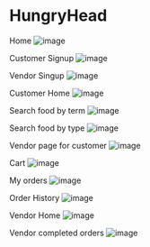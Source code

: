 # HungryHead

Home
![image](https://github.com/PGS-Project-Group/HungryHead/assets/56722344/2006959a-2856-4eef-ad91-1935bcaca20b)

Customer Signup
![image](https://github.com/PGS-Project-Group/HungryHead/assets/56722344/546d6875-7340-4fde-8f54-404abe4cb5e2)

Vendor Singup
![image](https://github.com/PGS-Project-Group/HungryHead/assets/56722344/702134f0-af5e-47ad-85f6-cc1ce7943c3d)

Customer Home
![image](https://github.com/PGS-Project-Group/HungryHead/assets/56722344/26e49527-c9d0-4f57-959b-693718703deb)

Search food by term
![image](https://github.com/PGS-Project-Group/HungryHead/assets/56722344/7c325b96-6d1e-4c2d-86a7-2772a417b1d8)

Search food by type
![image](https://github.com/PGS-Project-Group/HungryHead/assets/56722344/a95dd048-704f-414b-8dee-a2674c61c345)

Vendor page for customer
![image](https://github.com/PGS-Project-Group/HungryHead/assets/56722344/710adadc-63a9-4f32-8031-aae2166cad46)

Cart
![image](https://github.com/PGS-Project-Group/HungryHead/assets/56722344/aff38ad1-0769-4a89-b9a0-c70113181402)

My orders
![image](https://github.com/PGS-Project-Group/HungryHead/assets/56722344/840b1168-de8e-4d6c-b635-fb03bb3642c9)

Order History
![image](https://github.com/PGS-Project-Group/HungryHead/assets/56722344/504655ea-26af-46a3-b421-56cb00130997)

Vendor Home
![image](https://github.com/PGS-Project-Group/HungryHead/assets/56722344/33ba04a0-063e-469c-a41c-40e78ffcd6d0)

Vendor completed orders
![image](https://github.com/PGS-Project-Group/HungryHead/assets/56722344/e66c4bc7-725c-465f-8fe8-e36a456fe26a)


